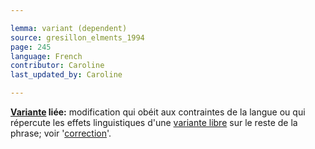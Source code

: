 ```yaml
---

lemma: variant (dependent)
source: gresillon_elments_1994
page: 245
language: French
contributor: Caroline
last_updated_by: Caroline

---
```


**[Variante](variant.html) liée:** modification qui obéit aux contraintes de la langue ou qui répercute les effets linguistiques d'une [variante libre](variantIndependent.html) sur le reste de la phrase; voir '[correction](correction.html)'.

